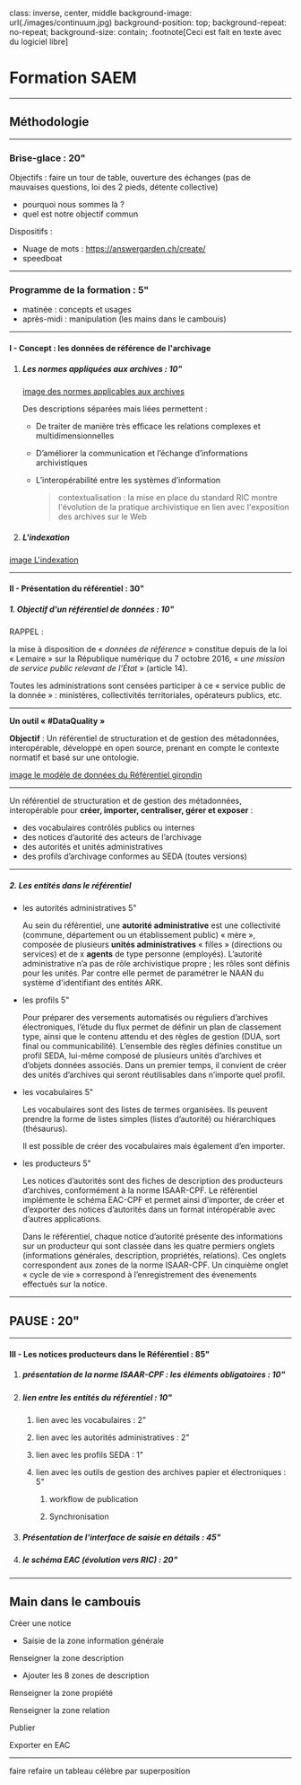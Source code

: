 class: inverse, center, middle
background-image: url(./images/continuum.jpg)
background-position: top;
background-repeat: no-repeat;
background-size: contain;
.footnote[Ceci est fait en texte avec du logiciel libre]

# Formation SAEM

---

## Méthodologie

---

### Brise-glace : 20"

Objectifs : faire un tour de table, ouverture des échanges (pas de mauvaises questions, loi des 2 pieds, détente collective)

- pourquoi nous sommes là ?
- quel est notre objectif commun

Dispositifs :

- Nuage de mots : https://answergarden.ch/create/
- speedboat

---

### Programme de la formation : 5"

- matinée : concepts et usages
- après-midi : manipulation (les mains dans le cambouis)

---

#### I - Concept : les données de référence de l'archivage

1. ##### Les normes appliquées aux archives : 10"

   [image des normes applicables aux archives](./images/CPF-ISAD-ISDF.png)

   Des descriptions séparées mais liées permettent :

   - De traiter de manière très efficace les relations complexes et multidimensionnelles

   - D’améliorer la communication et l’échange d’informations archivistiques

   - L’interopérabilité entre les systèmes d’information

     > contextualisation : la mise en place du standard RIC montre l'évolution de la pratique archivistique en lien avec l'exposition des archives sur le Web

2. ##### **L'indexation** 

[image  L'indexation](./images/Lindexation.png)



---

#### II - Présentation du référentiel : 30"

##### 1. Objectif d'un référentiel de données : 10"

RAPPEL : 

la mise à disposition de « *données de référence* » constitue depuis de la loi « Lemaire » sur la République numérique du 7 octobre 2016, « *une mission de service public relevant de l'État* » (article 14). 

Toutes les administrations sont censées participer à ce « service public de la donnée » : ministères, collectivités territoriales, opérateurs publics, etc.

---

**Un outil « #DataQuality »**



**Objectif** : Un référentiel de structuration et de gestion des métadonnées, interopérable, développé en open source, prenant en compte le contexte normatif et basé sur une ontologie.

[image le modèle de données du Référentiel girondin](./images/leReferentiel-modele-donnees.png)

---

Un référentiel de structuration et de gestion des métadonnées, interopérable pour **créer, importer, centraliser, gérer et exposer**  :

- des vocabulaires contrôlés publics ou internes
- des notices d’autorité des acteurs de l’archivage
- des autorités et unités administratives
- des profils d’archivage conformes au SEDA (toutes versions)



---

##### 2. Les entités dans le référentiel 

- les autorités administratives 5"

  Au sein du référentiel, une **autorité administrative** est une collectivité (commune, département ou un établissement public) « mère », composée de plusieurs **unités administratives** « filles » (directions ou services) et de x **agents** de type personne (employés).
  L’autorité administrative n’a pas de rôle archivistique propre ; les rôles sont définis pour les unités. Par contre elle permet de paramétrer le NAAN du système d'identifiant des entités ARK.

- les profils 5"

  Pour préparer des versements automatisés ou réguliers d’archives électroniques, l’étude du flux permet de définir un plan de classement type, ainsi que le contenu attendu et des règles de gestion (DUA, sort final ou communicabilité). L’ensemble des règles définies constitue un 
  profil SEDA, lui-même composé de plusieurs unités d’archives et d’objets données associés. Dans un premier temps, il convient de créer des unités d’archives qui seront réutilisables dans n’importe quel profil.

- les vocabulaires 5"

  Les vocabulaires sont des listes de termes organisées. Ils peuvent  prendre la forme de listes simples (listes d’autorité) ou hiérarchiques  (thésaurus).

  Il est possible de créer des vocabulaires mais également d’en importer.

- les producteurs 5"

  Les notices d’autorités sont des fiches de description des  producteurs d’archives, conformément à la norme ISAAR-CPF. Le référentiel implémente le schéma EAC-CPF et permet ainsi d’importer,  de créer et d’exporter des notices d’autorités dans un format intéropérable avec d’autres applications.

  Dans le référentiel, chaque notice d’autorité présente des  informations sur un producteur qui sont classée dans les quatre permiers  onglets (informations générales, description, propriétés, relations).  Ces onglets correspondent aux zones de la norme ISAAR-CPF. Un cinquième onglet « cycle de vie » correspond à l’enregistrement des  évenements effectués sur la notice.

---

## PAUSE : 20"

---

#### III - Les notices producteurs dans le Référentiel : 85"

1. ##### présentation de la norme ISAAR-CPF : les éléments obligatoires : 10"

2. ##### lien entre les entités du référentiel : 10"

    1. lien avec les vocabulaires : 2"

    2. lien avec les autorités administratives : 2"

    3. lien avec les profils SEDA : 1"

    4. lien avec les outils de gestion des archives papier et électroniques : 5"

       1. workflow de publication

       2. Synchronisation

3. ##### Présentation de l'interface de saisie en détails : 45"

4. ##### le schéma EAC (évolution vers RIC) : 20"

---

## Main dans le cambouis

Créer une notice

- Saisie de la zone information générale

Renseigner la zone description

- Ajouter les 8 zones de description

Renseigner la zone propiété

Renseigner la zone relation

Publier

Exporter en EAC

---

faire refaire un tableau célèbre par superposition
